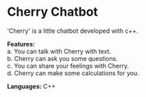 # Cherry Chatbot
'Cherry' is a little chatbot developed with c++.

**Features:**<br>
a. You can talk with Cherry with text.<br>
b. Cherry can ask you some questions.<br>
c. You can share your feelings with Cherry.<br>
d. Cherry can make some calculations for you.

**Languages:** C++
